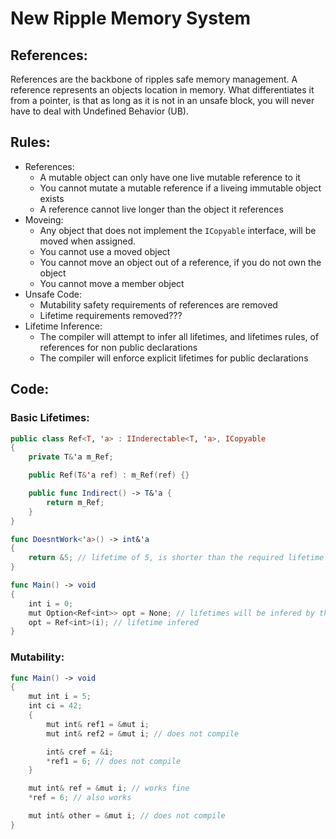 # New Ripple Memory System
## References:
References are the backbone of ripples safe memory management. A reference represents an objects location in memory. What differentiates it from a pointer, is that as long as it is not in an unsafe block, you will never have to deal with Undefined Behavior (UB).
## Rules:
- References:
    - A mutable object can only have one live mutable reference to it
    - You cannot mutate a mutable reference if a liveing immutable object exists
    - A reference cannot live longer than the object it references
- Moveing:
    - Any object that does not implement the `ICopyable` interface, will be moved when assigned.
    - You cannot use a moved object
    - You cannot move an object out of a reference, if you do not own the object
    - You cannot move a member object
- Unsafe Code:
    - Mutability safety requirements of references are removed
    - Lifetime requirements removed???
- Lifetime Inference:
    - The compiler will attempt to infer all lifetimes, and lifetimes rules, of references for non public declarations
    - The compiler will enforce explicit lifetimes for public declarations


## Code:
### Basic Lifetimes:
```swift
public class Ref<T, 'a> : IInderectable<T, 'a>, ICopyable
{
    private T&'a m_Ref;

    public Ref(T&'a ref) : m_Ref(ref) {}

    public func Indirect() -> T&'a {
        return m_Ref; 
    }
}

func DoesntWork<'a>() -> int&'a
{
    return &5; // lifetime of 5, is shorter than the required lifetime
}

func Main() -> void
{
    int i = 0;
    mut Option<Ref<int>> opt = None; // lifetimes will be infered by the compiler
    opt = Ref<int>(i); // lifetime infered
}
```



### Mutability:
```swift
func Main() -> void
{
    mut int i = 5;
    int ci = 42;
    {
        mut int& ref1 = &mut i;
        mut int& ref2 = &mut i; // does not compile

        int& cref = &i;
        *ref1 = 6; // does not compile
    }

    mut int& ref = &mut i; // works fine
    *ref = 6; // also works

    mut int& other = &mut i; // does not compile
}
```

